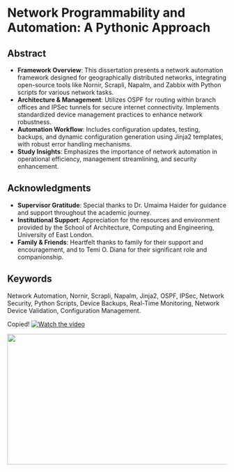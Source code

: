 # Network Programmability and Automation: A Pythonic Approach

## Abstract
- **Framework Overview**: This dissertation presents a network automation framework designed for geographically distributed networks, integrating open-source tools like Nornir, Scrapli, Napalm, and Zabbix with Python scripts for various network tasks.
- **Architecture & Management**: Utilizes OSPF for routing within branch offices and IPSec tunnels for secure internet connectivity. Implements standardized device management practices to enhance network robustness.
- **Automation Workflow**: Includes configuration updates, testing, backups, and dynamic configuration generation using Jinja2 templates, with robust error handling mechanisms.
- **Study Insights**: Emphasizes the importance of network automation in operational efficiency, management streamlining, and security enhancement.

## Acknowledgments
- **Supervisor Gratitude**: Special thanks to Dr. Umaima Haider for guidance and support throughout the academic journey.
- **Institutional Support**: Appreciation for the resources and environment provided by the School of Architecture, Computing and Engineering, University of East London.
- **Family & Friends**: Heartfelt thanks to family for their support and encouragement, and to Temi O. Diana for their significant role and companionship.

## Keywords
Network Automation, Nornir, Scrapli, Napalm, Jinja2, OSPF, IPSec, Network Security, Python Scripts, Device Backups, Real-Time Monitoring, Network Device Validation, Configuration Management.

Copied!
[![Watch the video](https://img.youtube.com/vi/APOPm01BVrk/hqdefault.jpg)](https://www.youtube.com/embed/APOPm01BVrk)

[<img src="https://img.youtube.com/vi/APOPm01BVrk/hqdefault.jpg" width="600" height="300"
/>](https://www.youtube.com/embed/APOPm01BVrk)
